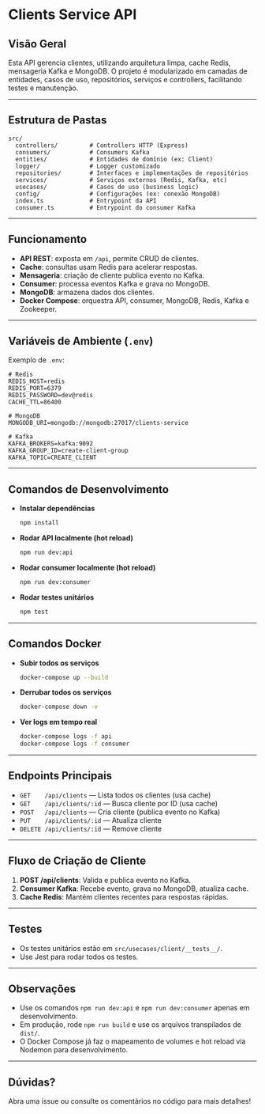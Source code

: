 # Clients Service API

## Visão Geral

Esta API gerencia clientes, utilizando arquitetura limpa, cache Redis, mensageria Kafka e MongoDB. O projeto é modularizado em camadas de entidades, casos de uso, repositórios, serviços e controllers, facilitando testes e manutenção.

---

## Estrutura de Pastas

```
src/
  controllers/         # Controllers HTTP (Express)
  consumers/           # Consumers Kafka
  entities/            # Entidades de domínio (ex: Client)
  logger/              # Logger customizado
  repositories/        # Interfaces e implementações de repositórios
  services/            # Serviços externos (Redis, Kafka, etc)
  usecases/            # Casos de uso (business logic)
  config/              # Configurações (ex: conexão MongoDB)
  index.ts             # Entrypoint da API
  consumer.ts          # Entrypoint do consumer Kafka
```

---

## Funcionamento

- **API REST**: exposta em `/api`, permite CRUD de clientes.
- **Cache**: consultas usam Redis para acelerar respostas.
- **Mensageria**: criação de cliente publica evento no Kafka.
- **Consumer**: processa eventos Kafka e grava no MongoDB.
- **MongoDB**: armazena dados dos clientes.
- **Docker Compose**: orquestra API, consumer, MongoDB, Redis, Kafka e Zookeeper.

---

## Variáveis de Ambiente (`.env`)

Exemplo de `.env`:

```
# Redis
REDIS_HOST=redis
REDIS_PORT=6379
REDIS_PASSWORD=dev@redis
CACHE_TTL=86400

# MongoDB
MONGODB_URI=mongodb://mongodb:27017/clients-service

# Kafka
KAFKA_BROKERS=kafka:9092
KAFKA_GROUP_ID=create-client-group
KAFKA_TOPIC=CREATE_CLIENT
```

---

## Comandos de Desenvolvimento

- **Instalar dependências**
  ```sh
  npm install
  ```

- **Rodar API localmente (hot reload)**
  ```sh
  npm run dev:api
  ```

- **Rodar consumer localmente (hot reload)**
  ```sh
  npm run dev:consumer
  ```

- **Rodar testes unitários**
  ```sh
  npm test
  ```

---

## Comandos Docker

- **Subir todos os serviços**
  ```sh
  docker-compose up --build
  ```

- **Derrubar todos os serviços**
  ```sh
  docker-compose down -v
  ```

- **Ver logs em tempo real**
  ```sh
  docker-compose logs -f api
  docker-compose logs -f consumer
  ```

---

## Endpoints Principais

- `GET    /api/clients`         — Lista todos os clientes (usa cache)
- `GET    /api/clients/:id`     — Busca cliente por ID (usa cache)
- `POST   /api/clients`         — Cria cliente (publica evento no Kafka)
- `PUT    /api/clients/:id`     — Atualiza cliente
- `DELETE /api/clients/:id`     — Remove cliente

---

## Fluxo de Criação de Cliente

1. **POST /api/clients**: Valida e publica evento no Kafka.
2. **Consumer Kafka**: Recebe evento, grava no MongoDB, atualiza cache.
3. **Cache Redis**: Mantém clientes recentes para respostas rápidas.

---

## Testes

- Os testes unitários estão em `src/usecases/client/__tests__/`.
- Use Jest para rodar todos os testes.

---

## Observações

- Use os comandos `npm run dev:api` e `npm run dev:consumer` apenas em desenvolvimento.
- Em produção, rode `npm run build` e use os arquivos transpilados de `dist/`.
- O Docker Compose já faz o mapeamento de volumes e hot reload via Nodemon para desenvolvimento.

---

## Dúvidas?

Abra uma issue ou consulte os comentários no código para mais detalhes!